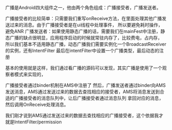 


广播是Android四大组件之一，他由两个角色组成：广播接受者，广播发送者。

广播接受者的比较简单：只需要我们重写onReceive方法，在里面处理其他广播发送过来的消息。由于广播接受者是在ui线程中处理事件，
所以要避免耗时操作，避免ANR
广播发送者：如果使用静态广播的话，需要我们在mainFest中注册，静态广播的缺点很明显，应用程序启动的时候就常驻内存了，比较费电，占内存，
所以我们基本不适用静态广播，动态广播我们需要实例化一个BroadcastReceiver的实例，还有IntentFilter 最后在intentFilter中设置一个广播类型，最后动态的注册

基本的使用就是这样，我们通过看广播的源码可以发现，其实广播是使用了一个观察者模式来实现的，

广播接受者通过binder机制在AMS中注册了
然后，广播发送者通过binder向AMS发送消息，AMS通过发送过来的数据去查找相应的接受者，AMS将消息发送到合适的广播接受者的消息队列中，让后广播接受者通过消息队列
拿回对应的消息，然后调用OnReceive处理消息。

我们刚才说到AMS通过发送过来的数据去查找相应的广播接受者，这个依据我才就是IntentFilter/permission